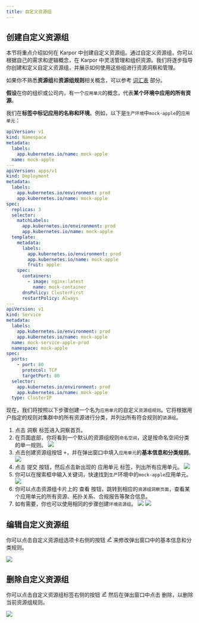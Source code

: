 ```yaml
---
title: 自定义资源组
---
```


## 创建自定义资源组

本节将重点介绍如何在 Karpor 中创建自定义资源组。通过自定义资源组，你可以根据自己的需求和逻辑概念，在 Karpor 中灵活管理和组织资源。我们将逐步指导你创建和定义自定义资源组，并展示如何使用这些组进行资源洞察和管理。

如果你不熟悉**资源组**和**资源组规则**相关概念，可以参考 [词汇表](../../2-concepts/3-glossary.md) 部分。

**假设**在你的组织或公司内，有一个`应用单元`的概念，代表**某个环境中应用的所有资源**。

我们在**标签中标记应用的名称和环境**。例如，以下是`生产环境`中`mock-apple`的`应用单元`：

```yaml
apiVersion: v1
kind: Namespace
metadata:
  labels:
    app.kubernetes.io/name: mock-apple
  name: mock-apple
---
apiVersion: apps/v1
kind: Deployment
metadata:
  labels:
    app.kubernetes.io/environment: prod
    app.kubernetes.io/name: mock-apple
spec:
  replicas: 3
  selector:
    matchLabels:
      app.kubernetes.io/environment: prod
      app.kubernetes.io/name: mock-apple
  template:
    metadata:
      labels:
        app.kubernetes.io/environment: prod
        app.kubernetes.io/name: mock-apple
        fruit: apple
    spec:
      containers:
        - image: nginx:latest
          name: mock-container
      dnsPolicy: ClusterFirst
      restartPolicy: Always
---
apiVersion: v1
kind: Service
metadata:
  labels:
    app.kubernetes.io/environment: prod
    app.kubernetes.io/name: mock-apple
  name: mock-service-apple-prod
  namespace: mock-apple
spec:
  ports:
    - port: 80
      protocol: TCP
      targetPort: 80
  selector:
    app.kubernetes.io/environment: prod
    app.kubernetes.io/name: mock-apple
  type: ClusterIP
```

现在，我们将按照以下步骤创建一个名为`应用单元`的自定义`资源组规则`。它将根据用户指定的规则对集群中的所有资源进行分类，并列出所有符合规则的`资源组`。

1. 点击 <kbd>洞察</kbd> 标签进入洞察首页。
2. 在页面底部，你将看到一个默认的资源组规则`命名空间`，这是按命名空间分类的单一规则。
   ![](/karpor/assets/insight/insight-homepage.png)
3. 点击创建资源组按钮 <kbd>+</kbd>，并在弹出窗口中填入`应用单元`的**基本信息和分类规则**。
   ![](/karpor/assets/insight/insight-create-app-resource-group-rule.png)
4. 点击 <kbd>提交</kbd> 按钮，然后点击新出现的 <kbd>应用单元</kbd> 标签，列出所有应用单元。
   ![](/karpor/assets/insight/insight-list-app-resource-groups.png)
5. 你可以在搜索框中输入关键词，快速找到`生产`环境中的`mock-apple`应用单元。
   ![](/karpor/assets/insight/insight-search-app-resource-group.png)
6. 你可以点击资源组卡片上的 <kbd>查看</kbd> 按钮，跳转到相应的`资源组洞察页面`，查看某个应用单元的所有资源、拓扑关系、合规报告等聚合信息。
7. 如有需要，你也可以使用相同的步骤创建`环境资源组`。
   ![](/karpor/assets/insight/insight-create-env-resource-group-rule.png)
   ![](/karpor/assets/insight/insight-list-env-resource-groups.png)


## 编辑自定义资源组

你可以点击自定义资源组选项卡右侧的按钮 <kbd><svg viewBox="64 64 896 896" focusable="false" data-icon="edit" width="1em" height="1em" fill="currentColor" aria-hidden="true"><path d="M257.7 752c2 0 4-.2 6-.5L431.9 722c2-.4 3.9-1.3 5.3-2.8l423.9-423.9a9.96 9.96 0 000-14.1L694.9 114.9c-1.9-1.9-4.4-2.9-7.1-2.9s-5.2 1-7.1 2.9L256.8 538.8c-1.5 1.5-2.4 3.3-2.8 5.3l-29.5 168.2a33.5 33.5 0 009.4 29.8c6.6 6.4 14.9 9.9 23.8 9.9zm67.4-174.4L687.8 215l73.3 73.3-362.7 362.6-88.9 15.7 15.6-89zM880 836H144c-17.7 0-32 14.3-32 32v36c0 4.4 3.6 8 8 8h784c4.4 0 8-3.6 8-8v-36c0-17.7-14.3-32-32-32z"></path></svg></kbd> 来修改弹出窗口中的基本信息和分类规则。

![](/karpor/assets/insight/insight-edit-env-resource-group.png)

## 删除自定义资源组

你可以点击自定义资源组标签右侧的按钮 <kbd><svg viewBox="64 64 896 896" focusable="false" data-icon="edit" width="1em" height="1em" fill="currentColor" aria-hidden="true"><path d="M257.7 752c2 0 4-.2 6-.5L431.9 722c2-.4 3.9-1.3 5.3-2.8l423.9-423.9a9.96 9.96 0 000-14.1L694.9 114.9c-1.9-1.9-4.4-2.9-7.1-2.9s-5.2 1-7.1 2.9L256.8 538.8c-1.5 1.5-2.4 3.3-2.8 5.3l-29.5 168.2a33.5 33.5 0 009.4 29.8c6.6 6.4 14.9 9.9 23.8 9.9zm67.4-174.4L687.8 215l73.3 73.3-362.7 362.6-88.9 15.7 15.6-89zM880 836H144c-17.7 0-32 14.3-32 32v36c0 4.4 3.6 8 8 8h784c4.4 0 8-3.6 8-8v-36c0-17.7-14.3-32-32-32z"></path></svg></kbd> 然后在弹出窗口中点击 <kbd>删除</kbd>，以删除当前资源组规则。

![](/karpor/assets/insight/insight-delete-env-resource-group.png)
